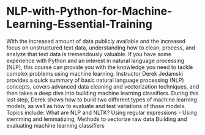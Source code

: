 # NLP-with-Python-for-Machine-Learning-Essential-Training
With the increased amount of data publicly available and the increased focus on unstructured text data, understanding how to clean, process, and analyze that text data is tremendously valuable. If you have some experience with Python and an interest in natural language processing (NLP), this course can provide you with the knowledge you need to tackle complex problems using machine learning. Instructor Derek Jedamski provides a quick summary of basic natural language processing (NLP) concepts, covers advanced data cleaning and vectorization techniques, and then takes a deep dive into building machine learning classifiers. During this last step, Derek shows how to build two different types of machine learning models, as well as how to evaluate and test variations of those models. Topics include: What are NLP and NLTK? Using regular expressions - Using stemming and lemmatizing, Methods to vectorize raw data Building and evaluating machine learning classifiers
